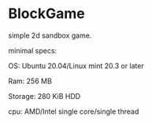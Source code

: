 # BlockGame
simple 2d sandbox game.

minimal specs:

OS: Ubuntu 20.04/Linux mint 20.3 or later

Ram: 256 MB

Storage: 280 KiB HDD

cpu: AMD/Intel single core/single thread
